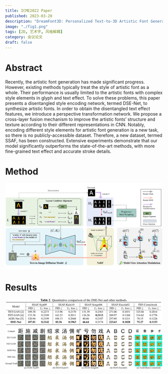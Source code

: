 ```yaml
---
title: ICME2022 Paper
published: 2023-03-20
description: "DreamFont3D: Personalized Text-to-3D Artistic Font Generation"
image: "./fig1.png"
tags: [2D, 艺术字, 风格解耦]
category: 会议论文
draft: false 
---
```


# Abstract

Recently, the artistic font generation has made significant progress. However, existing methods typically treat the style of artistic font as a whole. Their performance is usually limited to the artistic fonts with complex style elements in glyph and text effect. To solve these problems, this paper presents a disentangled style encoding network, termed DSE-Net, to synthesize artistic fonts. In order to obtain the disentangled text effect features, we introduce a perspective transformation network. We propose a cross-layer fusion mechanism to improve the artistic fonts’ structure and texture according to their different representations in CNN. Notably, encoding different style elements for artistic font generation is a new task, so there is no publicly-accessible dataset. Therefore, a new dataset, termed SSAF, has been constructed. Extensive experiments demonstrate that our model significantly outperforms the state-of-the-art methods, with more fine-grained text effect and accurate stroke details.


# Method

![](./fig2.png)

# Results
![](./fig3.png)